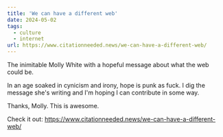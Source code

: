 ```yaml
---
title: 'We can have a different web'
date: 2024-05-02
tags:
  - culture
  - internet
url: https://www.citationneeded.news/we-can-have-a-different-web/
---
```


The inimitable Molly White with a hopeful message about what the web could be.

In an age soaked in cynicism and irony, hope is punk as fuck. I dig the message she's writing and I'm hoping I can contribute in some way.

Thanks, Molly. This is awesome.

Check it out: https://www.citationneeded.news/we-can-have-a-different-web/

